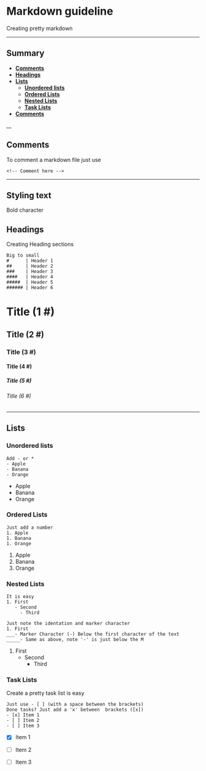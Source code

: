 <!--[comment]: # Background change-->
<!--[comment]: # ```diff-->
<!--[comment]: # + this text is highlighted in green-->
<!--[comment]: # - this text is highlighted in red-->
<!--[comment]: # ```-->
<!--[comment]: # Trying to create a pretty md file style-->
<!--- Coment --->
# Markdown guideline
Creating pretty markdown
___
## Summary
- **[Comments](#comments)**<br>
- **[Headings](#headings)**<br>
- **[Lists](#lists)**<br>
  - **[Unordered lists](#unordered-lists)**<br>
  - **[Ordered Lists](#ordered-lists)**<br>
  - **[Nested Lists](#nested-lists)**<br>
  - **[Task Lists](#task-lists)**<br>
- **[Comments](#comments)**<br>

__

## Comments
To comment a markdown file just use

```
<!-- Comment here -->
```
___

## Styling text

Bold character
` `

## Headings
Creating Heading sections 
```
Big to small
#      | Header 1
##     | Header 2
###    | Header 3
####   | Header 4
#####  | Header 5
###### | Header 6
```
# Title (1 #)
## Title (2 #)
### Title (3 #)
#### Title (4 #)
##### Title (5 #)
###### Title (6 #)
___

## Lists
### Unordered lists
```
Add - or *
- Apple
- Banana
- Orange
```
- Apple
- Banana
- Orange

### Ordered Lists
```
Just add a number
1. Apple
1. Banana
1. Orange
```
1. Apple
1. Banana
1. Orange

### Nested Lists
```
It is easy
1. First
   - Second
     - Third

Just note the identation and marker character
1. First
___- Marker Character (-) Below the first character of the text
_____- Same as above, note '-' is just below the M
```
1. First
   - Second
     - Third
     
### Task Lists
Create a pretty task list is easy
```
Just use - [ ] (with a space between the brackets)
Done tasks? Just add a 'x' between  brackets ([x])
- [x] Item 1
- [ ] Item 2
- [ ] Item 3
```
- [x] Item 1
- [ ] Item 2
- [ ] Item 3




